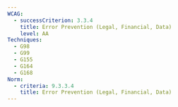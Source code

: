 ```yaml
---
WCAG:
  - successCriterion: 3.3.4
    title: Error Prevention (Legal, Financial, Data)
    level: AA
Techniques:
  - G98
  - G99
  - G155
  - G164
  - G168
Norm:
  - criteria: 9.3.3.4
    title: Error Prevention (Legal, Financial, Data)
---
```

